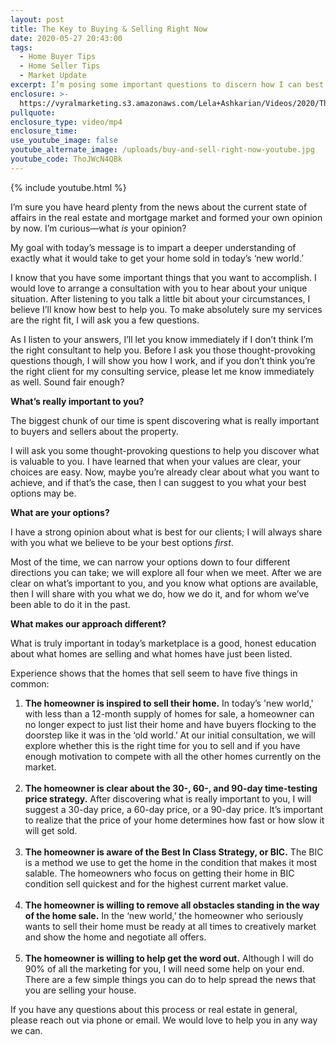 ```yaml
---
layout: post
title: The Key to Buying & Selling Right Now
date: 2020-05-27 20:43:00
tags:
  - Home Buyer Tips
  - Home Seller Tips
  - Market Update
excerpt: I’m posing some important questions to discern how I can best serve you.
enclosure: >-
  https://vyralmarketing.s3.amazonaws.com/Lela+Ashkarian/Videos/2020/The+Key+to+Buying+%26+Selling+Right+Now.mp4
pullquote:
enclosure_type: video/mp4
enclosure_time:
use_youtube_image: false
youtube_alternate_image: /uploads/buy-and-sell-right-now-youtube.jpg
youtube_code: ThoJWcN4QBk
---
```


{% include youtube.html %}

I’m sure you have heard plenty from the news about the current state of affairs in the real estate and mortgage market and formed your own opinion by now. I’m curious—what *is* your opinion?

My goal with today’s message is to impart a deeper understanding of exactly what it would take to get your home sold in today’s ‘new world.’

I know that you have some important things that you want to accomplish. I would love to arrange a consultation with you to hear about your unique situation. After listening to you talk a little bit about your circumstances, I believe I’ll know how best to help you. To make absolutely sure my services are the right fit, I will ask you a few questions.

As I listen to your answers, I’ll let you know immediately if I don’t think I’m the right consultant to help you. Before I ask you those thought-provoking questions though, I will show you how I work, and if you don’t think you’re the right client for my consulting service, please let me know immediately as well. Sound fair enough?

**What’s really important to you?**

The biggest chunk of our time is spent discovering what is really important to buyers and sellers about the property.

I will ask you some thought-provoking questions to help you discover what is valuable to you. I have learned that when your values are clear, your choices are easy. Now, maybe you’re already clear about what you want to achieve, and if that’s the case, then I can suggest to you what your best options may be.

**What are your options?**

I have a strong opinion about what is best for our clients; I will always share with you what we believe to be your best options *first*.&nbsp;

Most of the time, we can narrow your options down to four different directions you can take; we will explore all four when we meet. After we are clear on what’s important to you, and you know what options are available, then I will share with you what we do, how we do it, and for whom we’ve been able to do it in the past.&nbsp;

**What makes our approach different?&nbsp;**

What is truly important in today’s marketplace is a good, honest education about what homes are selling and what homes have just been listed.

Experience shows that the homes that sell seem to have five things in common:

1. **The homeowner is inspired to sell their home.** In today’s 'new world,' with less than a 12-month supply of homes for sale, a homeowner can no longer expect to just list their home and have buyers flocking to the doorstep like it was in the ‘old world.’ At our initial consultation, we will explore whether this is the right time for you to sell and if you have enough motivation to compete with all the other homes currently on the market.<br>&nbsp;
2. **The homeowner is clear about the 30-, 60-, and 90-day time-testing price strategy.** After discovering what is really important to you, I will suggest a 30-day price, a 60-day price, or a 90-day price. It’s important to realize that the price of your home determines how fast or how slow it will get sold.<br>&nbsp;
3. **The homeowner is aware of the Best In Class Strategy, or BIC.** The BIC is a method we use to get the home in the condition that makes it most salable. The homeowners who focus on getting their home in BIC condition sell quickest and for the highest current market value.<br>&nbsp;
4. **The homeowner is willing to remove all obstacles standing in the way of the home sale.** In the ‘new world,’ the homeowner who seriously wants to sell their home must be ready at all times to creatively market and show the home and negotiate all offers.<br>&nbsp;
5. **The homeowner is willing to help get the word out.** Although I will do 90% of all the marketing for you, I will need some help on your end. There are a few simple things you can do to help spread the news that you are selling your house.

If you have any questions about this process or real estate in general, please reach out via phone or email. We would love to help you in any way we can.